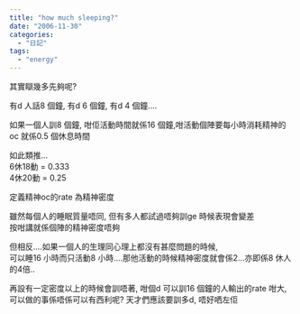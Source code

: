 ```yaml
---
title: "how much sleeping?"
date: "2006-11-30"
categories: 
  - "日記"
tags: 
  - "energy"
---
```


其實瞓幾多先夠呢?

有d 人話8 個鐘, 有d 6 個鐘, 有d 4 個鐘....

如果一個人訓8 個鐘, 咁佢活動時間就係16 個鐘,咁活動個陣要每小時消耗精神的oc 就係0.5 個休息時間

如此類推...  
6休18動 = 0.333  
4休20動 = 0.25

定義精神oc的rate 為精神密度

雖然每個人的睡眠質量唔同, 但有多人都試過唔夠訓ge 時候表現會變差  
按咁講就係個陣的精神密度唔夠

但相反....如果一個人的生理同心理上都沒有甚麼問題的時候,  
可以睡16 小時而只活動8 小時....那他活動的時候精神密度就會係2...亦即係8 休人的4倍..

再設有一定密度以上的時候會訓唔著, 咁個d 可以訓16 個鐘的人輸出的rate 咁大,  
可以做的事係唔係可以有西利呢? 天才們應該要訓多d, 唔好哂左佢
